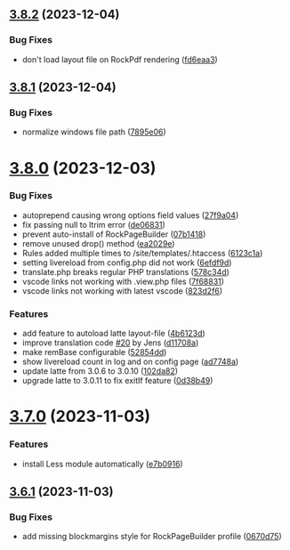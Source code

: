 ## [3.8.2](https://github.com/baumrock/RockFrontend/compare/v3.8.1...v3.8.2) (2023-12-04)


### Bug Fixes

* don't load layout file on RockPdf rendering ([fd6eaa3](https://github.com/baumrock/RockFrontend/commit/fd6eaa33600d8435354e2c1055685349d4b5132a))



## [3.8.1](https://github.com/baumrock/RockFrontend/compare/v3.8.0...v3.8.1) (2023-12-04)


### Bug Fixes

* normalize windows file path ([7895e06](https://github.com/baumrock/RockFrontend/commit/7895e06254329b333d5ac4a38110cbb1b3804209))



# [3.8.0](https://github.com/baumrock/RockFrontend/compare/v3.7.0...v3.8.0) (2023-12-03)


### Bug Fixes

* autoprepend causing wrong options field values ([27f9a04](https://github.com/baumrock/RockFrontend/commit/27f9a048338279325a3e48f601189a878006b27e))
* fix passing null to ltrim error ([de06831](https://github.com/baumrock/RockFrontend/commit/de0683145c2dc1e66a59ba91af82942c67c6d6f3))
* prevent auto-install of RockPageBuilder ([07b1418](https://github.com/baumrock/RockFrontend/commit/07b141860b22e68d6a047565bfb2118b66f41b01))
* remove unused drop() method ([ea2029e](https://github.com/baumrock/RockFrontend/commit/ea2029e8496f5d3fbd8dc716065fa3915848ff19))
* Rules added multiple times to /site/templates/.htaccess ([6123c1a](https://github.com/baumrock/RockFrontend/commit/6123c1ab21779ddc1bcdee1a60f6ff2c8bb39773))
* setting livereload from config.php did not work ([6efdf9d](https://github.com/baumrock/RockFrontend/commit/6efdf9d19cecdebe1c649b8b0da1ccf128bade41))
* translate.php breaks regular PHP translations ([578c34d](https://github.com/baumrock/RockFrontend/commit/578c34d6658d9b2511cc95df6547580d0196b261))
* vscode links not working with .view.php files ([7f68831](https://github.com/baumrock/RockFrontend/commit/7f68831e6b7c7ab2c2e99084719f95795f6b9e34))
* vscode links not working with latest vscode ([823d2f6](https://github.com/baumrock/RockFrontend/commit/823d2f6e4bd77c38dbe5fe4c96ad33555f47edcc))


### Features

* add feature to autoload latte layout-file ([4b6123d](https://github.com/baumrock/RockFrontend/commit/4b6123dbec0d05b5141d4225a531134821fe681f))
* improve translation code [#20](https://github.com/baumrock/RockFrontend/issues/20) by Jens ([d11708a](https://github.com/baumrock/RockFrontend/commit/d11708a77b5e62cb1d802588eda870a5a9a1fdf2))
* make remBase configurable ([52854dd](https://github.com/baumrock/RockFrontend/commit/52854dd114087490acd1775c04703b9699e52ad6))
* show livereload count in log and on config page ([ad7748a](https://github.com/baumrock/RockFrontend/commit/ad7748a8aeb1d1427ac13b0201c460c3b5d5a81c))
* update latte from 3.0.6 to 3.0.10 ([102da82](https://github.com/baumrock/RockFrontend/commit/102da82100f66f8fd177edfac307f8fda124c246))
* upgrade latte to 3.0.11 to fix exitIf feature ([0d38b49](https://github.com/baumrock/RockFrontend/commit/0d38b492ec03f743019baa93f3c21184878ba995))



# [3.7.0](https://github.com/baumrock/RockFrontend/compare/v3.6.1...v3.7.0) (2023-11-03)


### Features

* install Less module automatically ([e7b0916](https://github.com/baumrock/RockFrontend/commit/e7b09164851ddefab0198dc417a17e330a7c4368))



## [3.6.1](https://github.com/baumrock/RockFrontend/compare/v3.6.0...v3.6.1) (2023-11-03)


### Bug Fixes

* add missing blockmargins style for RockPageBuilder profile ([0670d75](https://github.com/baumrock/RockFrontend/commit/0670d75edb0210a21dd64b88a8cdf859d22c1a37))



